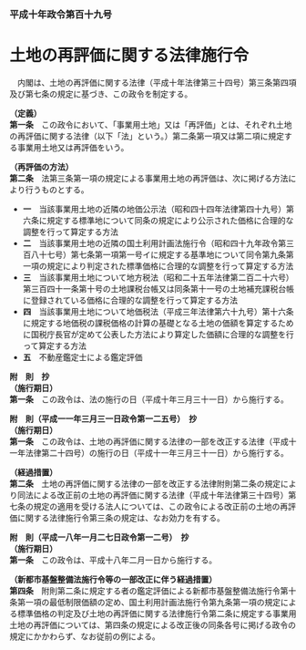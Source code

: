 ### 平成十年政令第百十九号  
# 土地の再評価に関する法律施行令  
　内閣は、土地の再評価に関する法律（平成十年法律第三十四号）第三条第四項及び第七条の規定に基づき、この政令を制定する。  
  
**（定義）**  
**第一条**　この政令において、「事業用土地」又は「再評価」とは、それぞれ土地の再評価に関する法律（以下「法」という。）第二条第一項又は第二項に規定する事業用土地又は再評価をいう。  
  
**（再評価の方法）**  
**第二条**　法第三条第一項の規定による事業用土地の再評価は、次に掲げる方法により行うものとする。  
* **一**　当該事業用土地の近隣の地価公示法（昭和四十四年法律第四十九号）第六条に規定する標準地について同条の規定により公示された価格に合理的な調整を行って算定する方法  
* **二**　当該事業用土地の近隣の国土利用計画法施行令（昭和四十九年政令第三百八十七号）第七条第一項第一号イに規定する基準地について同令第九条第一項の規定により判定された標準価格に合理的な調整を行って算定する方法  
* **三**　当該事業用土地について地方税法（昭和二十五年法律第二百二十六号）第三百四十一条第十号の土地課税台帳又は同条第十一号の土地補充課税台帳に登録されている価格に合理的な調整を行って算定する方法  
* **四**　当該事業用土地について地価税法（平成三年法律第六十九号）第十六条に規定する地価税の課税価格の計算の基礎となる土地の価額を算定するために国税庁長官が定めて公表した方法により算定した価額に合理的な調整を行って算定する方法  
* **五**　不動産鑑定士による鑑定評価  
  
**附　則　抄**  
**（施行期日）**  
**第一条**　この政令は、法の施行の日（平成十年三月三十一日）から施行する。  
  
**附　則（平成一一年三月三一日政令第一二五号）　抄**  
**（施行期日）**  
**第一条**　この政令は、土地の再評価に関する法律の一部を改正する法律（平成十一年法律第二十四号）の施行の日（平成十一年三月三十一日）から施行する。  
  
**（経過措置）**  
**第二条**　土地の再評価に関する法律の一部を改正する法律附則第二条の規定により同法による改正前の土地の再評価に関する法律（平成十年法律第三十四号）第七条の規定の適用を受ける法人については、この政令による改正前の土地の再評価に関する法律施行令第三条の規定は、なお効力を有する。  
  
**附　則（平成一八年一月二七日政令第一二号）　抄**  
**（施行期日）**  
**第一条**　この政令は、平成十八年二月一日から施行する。  
  
**（新都市基盤整備法施行令等の一部改正に伴う経過措置）**  
**第四条**　附則第二条に規定する者の鑑定評価による新都市基盤整備法施行令第十条第一項の最低制限価額の定め、国土利用計画法施行令第九条第一項の規定による標準価格の判定及び土地の再評価に関する法律施行令第二条に規定する事業用土地の再評価については、第四条の規定による改正後の同条各号に掲げる政令の規定にかかわらず、なお従前の例による。  
  

